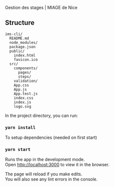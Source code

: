 Gestion des stages | MIAGE de Nice

## Structure

```
ims-cli/
  README.md
  node_modules/
  package.json
  public/
    index.html
    favicon.ico
  src/
    components/
      pages/
      steps/
    validation/
    App.css
    App.js
    App.test.js
    index.css
    index.js
    logo.svg
```

In the project directory, you can run:

### `yarn install`

To setup dependencies (needed on first start)

### `yarn start`

Runs the app in the development mode.<br>
Open [http://localhost:3000](http://localhost:3000) to view it in the browser.

The page will reload if you make edits.<br>
You will also see any lint errors in the console.
